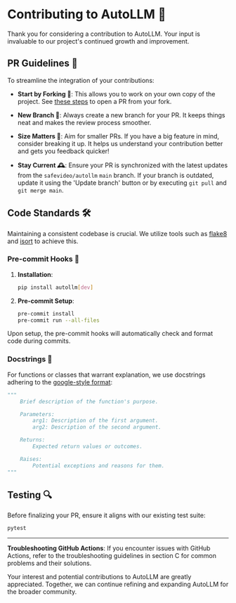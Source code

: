 # Contributing to AutoLLM 🌟

Thank you for considering a contribution to AutoLLM. Your input is invaluable to our project's continued growth and improvement.

## PR Guidelines 📝

To streamline the integration of your contributions:

- **Start by Forking 🍴**: This allows you to work on your own copy of the project. See [these steps](https://docs.github.com/en/pull-requests/collaborating-with-pull-requests/proposing-changes-to-your-work-with-pull-requests/creating-a-pull-request-from-a-fork) to open a PR from your fork.

- **New Branch 🌱**: Always create a new branch for your PR. It keeps things neat and makes the review process smoother.

- **Size Matters 📏**: Aim for smaller PRs. If you have a big feature in mind, consider breaking it up. It helps us understand your contribution better and gets you feedback quicker!

- **Stay Current 🕰️**: Ensure your PR is synchronized with the latest updates from the `safevideo/autollm` `main` branch. If your branch is outdated, update it using the 'Update branch' button or by executing `git pull` and `git merge main`.

## Code Standards 🛠️

Maintaining a consistent codebase is crucial. We utilize tools such as [flake8](https://flake8.pycqa.org/en/latest/) and [isort](https://pycqa.github.io/isort/) to achieve this.

### Pre-commit Hooks 🔗

1. **Installation**:

   ```bash
   pip install autollm[dev]
   ```

1. **Pre-commit Setup**:

   ```bash
   pre-commit install
   pre-commit run --all-files
   ```

Upon setup, the pre-commit hooks will automatically check and format code during commits.

### Docstrings 📜

For functions or classes that warrant explanation, we use docstrings adhering to the [google-style format](https://google.github.io/styleguide/pyguide.html#38-comments-and-docstrings):

```python
"""
    Brief description of the function's purpose.

    Parameters:
        arg1: Description of the first argument.
        arg2: Description of the second argument.

    Returns:
        Expected return values or outcomes.

    Raises:
        Potential exceptions and reasons for them.
"""
```

## Testing 🔍

Before finalizing your PR, ensure it aligns with our existing test suite:

```bash
pytest
```

______________________________________________________________________

**Troubleshooting GitHub Actions**: If you encounter issues with GitHub Actions, refer to the troubleshooting guidelines in section C for common problems and their solutions.

Your interest and potential contributions to AutoLLM are greatly appreciated. Together, we can continue refining and expanding AutoLLM for the broader community.
